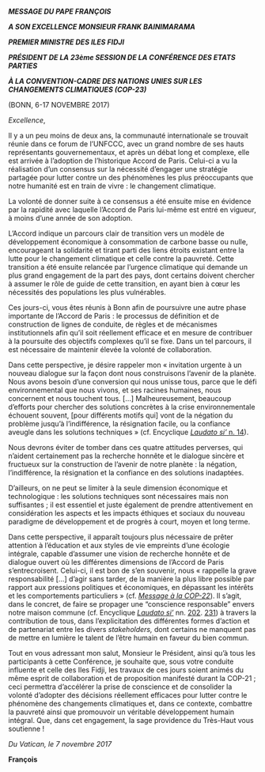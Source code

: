 ***MESSAGE DU PAPE FRANÇOIS***

***A SON EXCELLENCE MONSIEUR FRANK BAINIMARAMA***

***PREMIER MINISTRE DES ILES FIDJI***

***PRÉSIDENT DE LA 23ème SESSION DE LA CONFÉRENCE DES ETATS PARTIES***

***À LA CONVENTION-CADRE DES NATIONS UNIES SUR LES CHANGEMENTS CLIMATIQUES (COP-23)***

(BONN, 6-17 NOVEMBRE 2017)

*Excellence*,

Il y a un peu moins de deux ans, la communauté internationale se trouvait réunie dans ce forum de l’UNFCCC, avec un grand nombre de ses hauts représentants gouvernementaux, et après un débat long et complexe, elle est arrivée à l’adoption de l’historique Accord de Paris. Celui-ci a vu la réalisation d’un consensus sur la nécessité d’engager une stratégie partagée pour lutter contre un des phénomènes les plus préoccupants que notre humanité est en train de vivre : le changement climatique.

La volonté de donner suite à ce consensus a été ensuite mise en évidence par la rapidité avec laquelle l’Accord de Paris lui-même est entré en vigueur, à moins d’une année de son adoption.

L’Accord indique un parcours clair de transition vers un modèle de développement économique à consommation de carbone basse ou nulle, encourageant la solidarité et tirant parti des liens étroits existant entre la lutte pour le changement climatique et celle contre la pauvreté. Cette transition a été ensuite relancée par l’urgence climatique qui demande un plus grand engagement de la part des pays, dont certains doivent chercher à assumer le rôle de guide de cette transition, en ayant bien à cœur les nécessités des populations les plus vulnérables.

Ces jours-ci, vous êtes réunis à Bonn afin de poursuivre une autre phase importante de l’Accord de Paris : le processus de définition et de construction de lignes de conduite, de règles et de mécanismes institutionnels afin qu’il soit réellement efficace et en mesure de contribuer à la poursuite des objectifs complexes qu’il se fixe. Dans un tel parcours, il est nécessaire de maintenir élevée la volonté de collaboration.

Dans cette perspective, je désire rappeler mon « invitation urgente à un nouveau dialogue sur la façon dont nous construisons l’avenir de la planète. Nous avons besoin d’une conversion qui nous unisse tous, parce que le défi environnemental que nous vivons, et ses racines humaines, nous concernent et nous touchent tous. \[…\] Malheureusement, beaucoup d’efforts pour chercher des solutions concrètes à la crise environnementale échouent souvent, \[pour différents motifs qui\] vont de la négation du problème jusqu’à l’indifférence, la résignation facile, ou la confiance aveugle dans les solutions techniques » (cf. Encyclique [*Laudato si’* n. 14](http://w2.vatican.va/content/francesco/fr/encyclicals/documents/papa-francesco_20150524_enciclica-laudato-si.html#14.)).

Nous devrons éviter de tomber dans ces quatre attitudes perverses, qui n’aident certainement pas la recherche honnête et le dialogue sincère et fructueux sur la construction de l’avenir de notre planète : la négation, l’indifférence, la résignation et la confiance en des solutions inadaptées.

D’ailleurs, on ne peut se limiter à la seule dimension économique et technologique : les solutions techniques sont nécessaires mais non suffisantes ; il est essentiel et juste également de prendre attentivement en considération les aspects et les impacts éthiques et sociaux du nouveau paradigme de développement et de progrès à court, moyen et long terme.

Dans cette perspective, il apparaît toujours plus nécessaire de prêter attention à l’éducation et aux styles de vie empreints d’une écologie intégrale, capable d’assumer une vision de recherche honnête et de dialogue ouvert où les différentes dimensions de l’Accord de Paris s’entrecroisent. Celui-ci, il est bon de s’en souvenir, nous « rappelle la grave responsabilité \[…\] d’agir sans tarder, de la manière la plus libre possible par rapport aux pressions politiques et économiques, en dépassant les intérêts et les comportements particuliers » (cf. *[Message à la COP-22](http://w2.vatican.va/content/francesco/fr/messages/pont-messages/2016/documents/papa-francesco_20161110_messaggio-cop22.html)*). Il s’agit, dans le concret, de faire se propager une “conscience responsable” envers notre maison commune (cf. Encyclique *[Laudato si’](http://w2.vatican.va/content/francesco/fr/encyclicals/documents/papa-francesco_20150524_enciclica-laudato-si.html)* nn. [202](http://w2.vatican.va/content/francesco/fr/encyclicals/documents/papa-francesco_20150524_enciclica-laudato-si.html#202.). [231](http://w2.vatican.va/content/francesco/fr/encyclicals/documents/papa-francesco_20150524_enciclica-laudato-si.html#231.)) à travers la contribution de tous, dans l’explicitation des différentes formes d’action et de partenariat entre les divers *stakeholders,* dont certains ne manquent pas de mettre en lumière le talent de l’être humain en faveur du bien commun.

Tout en vous adressant mon salut, Monsieur le Président, ainsi qu’à tous les participants à cette Conférence, je souhaite que, sous votre conduite influente et celle des Iles Fidji, les travaux de ces jours soient animés du même esprit de collaboration et de proposition manifesté durant la COP-21 ; ceci permettra d’accélérer la prise de conscience et de consolider la volonté d’adopter des décisions réellement efficaces pour lutter contre le phénomène des changements climatiques et, dans ce contexte, combattre la pauvreté ainsi que promouvoir un véritable développement humain intégral. Que, dans cet engagement, la sage providence du Très-Haut vous soutienne !

*Du Vatican, le 7 novembre 2017*

**François**